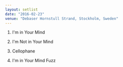 ```yaml
---
layout: setlist
date: "2016-02-23"
venue: "Debaser Hornstull Strand, Stockholm, Sweden"
---
```


 1. I'm in Your Mind

 2. I'm Not in Your Mind

 3. Cellophane

 4. I'm in Your Mind Fuzz


